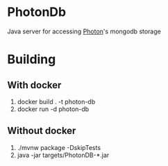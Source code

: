 # PhotonDb
Java server for accessing [Photon](https://github.com/phot-on/photon)'s mongodb storage

# Building
## With docker
1. docker build . -t photon-db
2. docker run -d photon-db
## Without docker
1. ./mvnw package -DskipTests
2. java -jar targets/PhotonDB-*.jar
